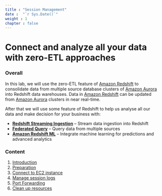 ```yaml
---
title : "Session Management"
date :  "`r Sys.Date()`" 
weight : 1 
chapter : false
---
```

# Connect and analyze all your data with zero-ETL approaches

### Overall

In this lab, we will use the zero-ETL feature of [Amazon Redshift](https://aws.amazon.com/redshift/) to consolidate data from multiple source database clusters of [Amazon Aurora](https://aws.amazon.com/rds/aurora/) into Redshift data warehouses. Data in [Amazon Redshift](https://aws.amazon.com/redshift/) can be updated from [Amazon Aurora](https://aws.amazon.com/rds/aurora/) clusters in near real-time.

After that we will use some feature of Redshift to help us analyse all our data and make decision for your business with: 
- [**Redshift Streaming Ingestion**](https://catalog.us-east-1.prod.workshops.aws/workshops/428641a0-1414-4fb7-8de6-a38c053ee19e/en-US/02streaming) – Stream data ingestion into Redshift  
- [**Federated Query**](https://catalog.us-east-1.prod.workshops.aws/workshops/428641a0-1414-4fb7-8de6-a38c053ee19e/en-US/03federated) – Query data from multiple sources  
- [**Amazon Redshift ML**](https://catalog.us-east-1.prod.workshops.aws/workshops/428641a0-1414-4fb7-8de6-a38c053ee19e/en-US/04redshiftml/02rml) – Integrate machine learning for predictions and advanced analytics  


### Content
 1. [Introduction ](1-introduce/)
 2. [Preparation](2-prerequiste/)
 3. [Connect to EC2 instance](3-accessibilitytoinstances/)
 4. [Manage session logs](4-s3log/)
 5. [Port Forwarding](5-Portfwd/)
 6. [Clean up resources](6-cleanup/)
